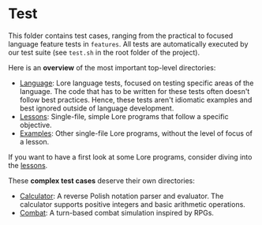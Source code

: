 # Test

This folder contains test cases, ranging from the practical to focused language feature tests in `features`. All tests are automatically executed by our test suite (see `test.sh` in the root folder of the project).

Here is an **overview** of the most important top-level directories:

- [Language](language): Lore language tests, focused on testing specific areas of the language. The code that has to be written for these tests often doesn't follow best practices. Hence, these tests aren't idiomatic examples and best ignored outside of language development.
- [Lessons](lessons): Single-file, simple Lore programs that follow a specific objective.
- [Examples](examples): Other single-file Lore programs, without the level of focus of a lesson.

If you want to have a first look at some Lore programs, consider diving into the [lessons](lessons).

These **complex test cases** deserve their own directories:

- [Calculator](calculator): A reverse Polish notation parser and evaluator. The calculator supports positive integers and basic arithmetic operations.
- [Combat](combat): A turn-based combat simulation inspired by RPGs.
